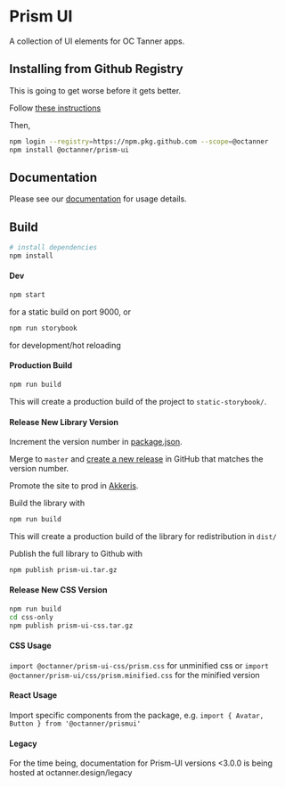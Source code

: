 # Prism UI

A collection of UI elements for OC Tanner apps.

## Installing from Github Registry

This is going to get worse before it gets better.

Follow [these instructions](https://help.github.com/en/articles/configuring-npm-for-use-with-github-package-registry#authenticating-to-github-package-registry)

Then,

```bash
npm login --registry=https://npm.pkg.github.com --scope=@octanner
npm install @octanner/prism-ui
```

## Documentation

Please see our [documentation](https://octanner.design) for usage details.

## Build

```bash
# install dependencies
npm install
```

#### Dev

```bash
npm start
```

for a static build on port 9000, or

```bash
npm run storybook
```

for development/hot reloading

#### Production Build

```bash
npm run build
```

This will create a production build of the project to `static-storybook/`.

#### Release New Library Version

Increment the version number in [package.json](package.json).

Merge to `master` and [create a new release](https://github.com/octanner/prism-ui/releases/new) in GitHub that matches the version number.

Promote the site to prod in [Akkeris](https://akkeris.octanner.io/pipelines/13cf7599-59de-4149-b554-1afe079df688).

Build the library with

```bash
npm run build
```

This will create a production build of the library for redistribution in `dist/`

Publish the full library to Github with

```bash
npm publish prism-ui.tar.gz
```

#### Release New CSS Version

```bash
npm run build
cd css-only
npm publish prism-ui-css.tar.gz
```

#### CSS Usage

`import @octanner/prism-ui-css/prism.css` for unminified css or `import @octanner/prism-ui/css/prism.minified.css` for the minified version

#### React Usage

Import specific components from the package, e.g. `import { Avatar, Button } from '@octanner/prismui'`

#### Legacy

For the time being, documentation for Prism-UI versions <3.0.0 is being hosted at octanner.design/legacy
